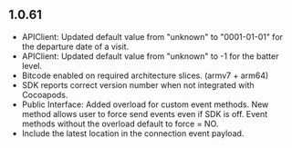 ## 1.0.61

- APIClient: Updated default value from "unknown" to  "0001-01-01" for the departure date of a visit.
- APIClient: Updated default value from "unknown" to -1 for the batter level.
- Bitcode enabled on required architecture slices. (armv7 + arm64)
- SDK reports correct version number when not integrated with Cocoapods.
- Public Interface: Added overload for custom event methods. New method allows user to force send events even if SDK is off. Event methods without the overload default to force = NO.
- Include the latest location in the connection event payload.

